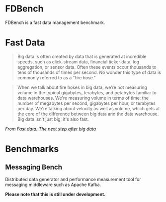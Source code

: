 # FDBench

FDBench is a fast data management benchmark.

# Fast Data

> Big data is often created by data that is generated at incredible speeds, such as click-stream data, financial ticker data, log aggregation, or sensor data. Often these events occur thousands to tens of thousands of times per second. No wonder this type of data is commonly referred to as a "fire hose."

> When we talk about fire hoses in big data, we're not measuring volume in the typical gigabytes, terabytes, and petabytes familiar to data warehouses. We're measuring volume in terms of time: the number of megabytes per second, gigabytes per hour, or terabytes per day. We're talking about velocity as well as volume, which gets at the core of the difference between big data and the data warehouse. Big data isn't just big; it's also fast.

*From [Fast data: The next step after big data](http://www.infoworld.com/article/2608040/big-data/fast-data--the-next-step-after-big-data.html)*

# Benchmarks

## Messaging Bench

Distributed data generator and performance measurement tool for messaging middleware such as Apache Kafka. 

**Please note that this is still under development.**
